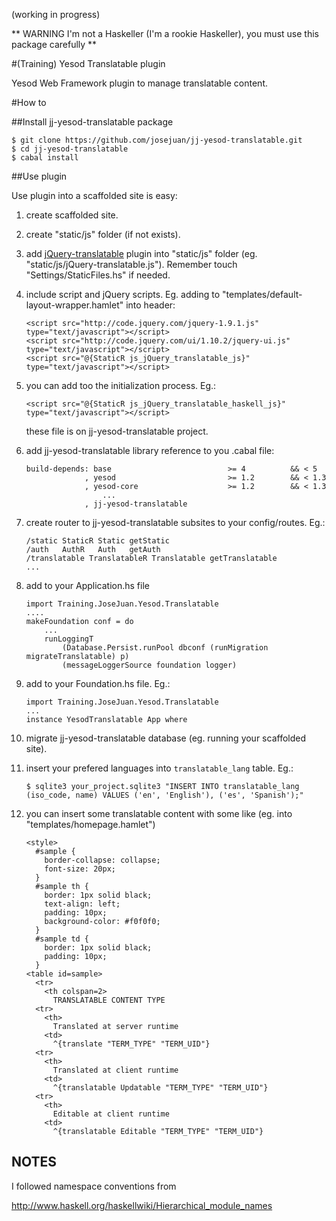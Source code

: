 (working in progress)

** WARNING I'm not a Haskeller (I'm a rookie Haskeller), you must use this package carefully **

#(Training) Yesod Translatable plugin

Yesod Web Framework plugin to manage translatable content.

#How to

##Install jj-yesod-translatable package

    $ git clone https://github.com/josejuan/jj-yesod-translatable.git
    $ cd jj-yesod-translatable
    $ cabal install

##Use plugin

Use plugin into a scaffolded site is easy:

1.  create scaffolded site.

2.  create "static/js" folder (if not exists).

3.  add [jQuery-translatable](https://raw.github.com/josejuan/jQuery-translatable "jQuery-translatable") plugin into "static/js" folder (eg. "static/js/jQuery-translatable.js"). Remember touch "Settings/StaticFiles.hs" if needed.

4.  include script and jQuery scripts. Eg. adding to "templates/default-layout-wrapper.hamlet" into header:

        <script src="http://code.jquery.com/jquery-1.9.1.js" type="text/javascript"></script>
        <script src="http://code.jquery.com/ui/1.10.2/jquery-ui.js" type="text/javascript"></script>
        <script src="@{StaticR js_jQuery_translatable_js}" type="text/javascript"></script>

5.  you can add too the initialization process. Eg.:

        <script src="@{StaticR js_jQuery_translatable_haskell_js}" type="text/javascript"></script>
    
    these file is on jj-yesod-translatable project.

6.  add jj-yesod-translatable library reference to you .cabal file:

        build-depends: base                          >= 4          && < 5
                     , yesod                         >= 1.2        && < 1.3
                     , yesod-core                    >= 1.2        && < 1.3
                         ...
                     , jj-yesod-translatable

7.  create router to jj-yesod-translatable subsites to your config/routes. Eg.:

        /static StaticR Static getStatic
        /auth   AuthR   Auth   getAuth
        /translatable TranslatableR Translatable getTranslatable
        ...

8.  add to your Application.hs file

        import Training.JoseJuan.Yesod.Translatable
        ....
        makeFoundation conf = do
            ...
            runLoggingT
                (Database.Persist.runPool dbconf (runMigration migrateTranslatable) p)
                (messageLoggerSource foundation logger)
    
8.  add to your Foundation.hs file. Eg.:

        import Training.JoseJuan.Yesod.Translatable
        ...
        instance YesodTranslatable App where

9.  migrate jj-yesod-translatable database (eg. running your scaffolded site).

10. insert your prefered languages into `translatable_lang` table. Eg.:

        $ sqlite3 your_project.sqlite3 "INSERT INTO translatable_lang (iso_code, name) VALUES ('en', 'English'), ('es', 'Spanish');"

11. you can insert some translatable content with some like (eg. into "templates/homepage.hamlet")

        <style>
          #sample {
            border-collapse: collapse;
            font-size: 20px;
          }
          #sample th {
            border: 1px solid black;
            text-align: left;
            padding: 10px;
            background-color: #f0f0f0;
          }
          #sample td {
            border: 1px solid black;
            padding: 10px;
          }
        <table id=sample>
          <tr>
            <th colspan=2>
              TRANSLATABLE CONTENT TYPE
          <tr>
            <th>
              Translated at server runtime
            <td>
              ^{translate "TERM_TYPE" "TERM_UID"}
          <tr>
            <th>
              Translated at client runtime
            <td>
              ^{translatable Updatable "TERM_TYPE" "TERM_UID"}
          <tr>
            <th>
              Editable at client runtime
            <td>
              ^{translatable Editable "TERM_TYPE" "TERM_UID"}
              

NOTES
-----

I followed namespace conventions from

  http://www.haskell.org/haskellwiki/Hierarchical_module_names



